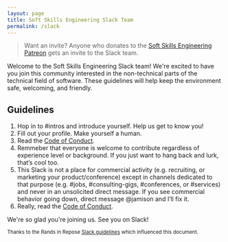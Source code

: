 ```yaml
---
layout: page
title: Soft Skills Engineering Slack Team
permalink: /slack
---
```


> Want an invite? Anyone who donates to the [Soft Skills Engineering Patreon](https://www.patreon.com/SoftSkillsEng) gets an invite to the Slack team.

Welcome to the Soft Skills Engineering Slack team! We're excited to have you join this community interested in the non-technical parts of the technical field of software. These guidelines will help keep the environment safe, welcoming, and friendly.

## Guidelines
1. Hop in to #intros and introduce yourself. Help us get to know you!
2. Fill out your profile. Make yourself a human.
3. Read the [Code of Conduct](/code-of-conduct).
4. Remmeber that everyone is welcome to contribute regardless of experience level or background. If you just want to hang back and lurk, that’s cool too.
5. This Slack is not a place for commercial activity (e.g. recruiting, or marketing your product/conference) except in channels dedicated to that purpose (e.g. #jobs, #consulting-gigs, #conferences, or #services) and never in an unsolicited direct message. If you see commercial behavior going down, direct message @jamison and I’ll fix it.
6. Really, read the [Code of Conduct](/code-of-conduct).

We're so glad you're joining us. See you on Slack!

<small>Thanks to the Rands in Repose [Slack guidelines](https://randsinrepose.com/welcome-to-rands-leadership-slack/) which influenced this document.</small>
